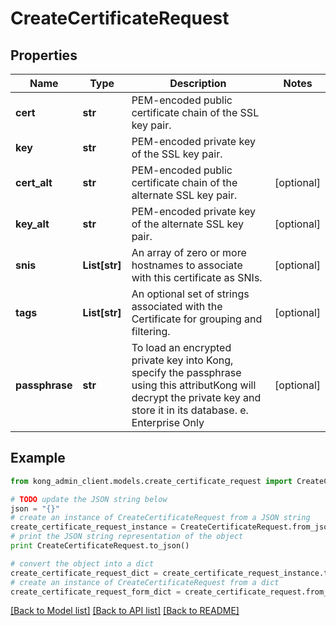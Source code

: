 # CreateCertificateRequest


## Properties

Name | Type | Description | Notes
------------ | ------------- | ------------- | -------------
**cert** | **str** | PEM-encoded public certificate chain of the SSL key pair. | 
**key** | **str** | PEM-encoded private key of the SSL key pair. | 
**cert_alt** | **str** | PEM-encoded public certificate chain of the alternate SSL key pair. | [optional] 
**key_alt** | **str** | PEM-encoded private key of the alternate SSL key pair. | [optional] 
**snis** | **List[str]** | An array of zero or more hostnames to associate with this certificate as SNIs. | [optional] 
**tags** | **List[str]** | An optional set of strings associated with the Certificate for grouping and filtering.  | [optional] 
**passphrase** | **str** | To load an encrypted private key into Kong, specify the passphrase using this attributKong will decrypt the private key and store it in its database. e. Enterprise Only | [optional] 

## Example

```python
from kong_admin_client.models.create_certificate_request import CreateCertificateRequest

# TODO update the JSON string below
json = "{}"
# create an instance of CreateCertificateRequest from a JSON string
create_certificate_request_instance = CreateCertificateRequest.from_json(json)
# print the JSON string representation of the object
print CreateCertificateRequest.to_json()

# convert the object into a dict
create_certificate_request_dict = create_certificate_request_instance.to_dict()
# create an instance of CreateCertificateRequest from a dict
create_certificate_request_form_dict = create_certificate_request.from_dict(create_certificate_request_dict)
```
[[Back to Model list]](../README.md#documentation-for-models) [[Back to API list]](../README.md#documentation-for-api-endpoints) [[Back to README]](../README.md)


